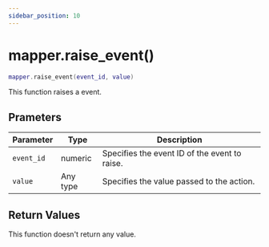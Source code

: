 ```yaml
---
sidebar_position: 10
---
```


# mapper.raise_event()
```lua
mapper.raise_event(event_id, value)
```
This function raises a event.


## Prameters
|Parameter|Type|Description|
|-|-|-|
|`event_id`|numeric|Specifies the event ID of the event to raise.|
|`value`|Any type|Specifies the value passed to the action.|


## Return Values
This function doesn't return any value.
